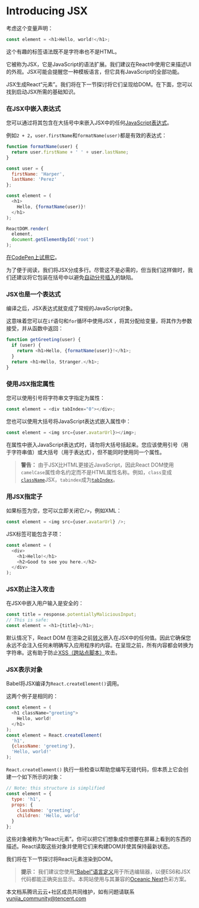 # Introducing JSX

考虑这个变量声明：

```javascript
const element = <h1>Hello, world!</h1>;
```

这个有趣的标签语法既不是字符串也不是HTML。

它被称为JSX，它是JavaScript的语法扩展。我们建议在React中使用它来描述UI的外观。JSX可能会提醒您一种模板语言，但它具有JavaScript的全部功能。

JSX生成React“元素”。我们将在下一节探讨将它们呈现给DOM。在下面，您可以找到启动JSX所需的基础知识。

### 在JSX中嵌入表达式

您可以通过将其包含在大括号中来嵌入JSX中的任何[JavaScript表达式](https://developer.mozilla.org/en-US/docs/Web/JavaScript/Guide/Expressions_and_Operators#Expressions)。

例如`2 + 2`，`user.firstName`和`formatName(user)`都是有效的表达式：

```javascript
function formatName(user) {
  return user.firstName + ' ' + user.lastName;
}

const user = {
  firstName: 'Harper',
  lastName: 'Perez'
};

const element = (
  <h1>
    Hello, {formatName(user)}!
  </h1>
);

ReactDOM.render(
  element,
  document.getElementById('root')
);
```

[在CodePen上试用它](https://reactjs.org/redirect-to-codepen/introducing-jsx)。

为了便于阅读，我们将JSX分成多行。尽管这不是必需的，但当我们这样做时，我们还建议将它包装在括号中以避免[自动分号插入](http://stackoverflow.com/q/2846283)的缺陷。

### JSX也是一个表达式

编译之后，JSX表达式就变成了常规的JavaScript对象。

这意味着您可以在`if`语句和`for`循环中使用JSX ，将其分配给变量，将其作为参数接受，并从函数中返回：

```javascript
function getGreeting(user) {
  if (user) {
    return <h1>Hello, {formatName(user)}!</h1>;
  }
  return <h1>Hello, Stranger.</h1>;
}
```

### 使用JSX指定属性

您可以使用引号将字符串文字指定为属性：

```javascript
const element = <div tabIndex="0"></div>;
```

您也可以使用大括号将JavaScript表达式嵌入属性中：

```javascript
const element = <img src={user.avatarUrl}></img>;
```

在属性中嵌入JavaScript表达式时，请勿将大括号括起来。您应该使用引号（用于字符串值）或大括号（用于表达式），但不能同时使用同一个属性。

> **警告：** 由于JSX比HTML更接近JavaScript，因此React DOM使用`camelCase`属性命名约定而不是HTML属性名称。例如，`class`变成[`className`](https://developer.mozilla.org/en-US/docs/Web/API/Element/className)JSX，`tabindex`成为[`tabIndex`](https://developer.mozilla.org/en-US/docs/Web/API/HTMLElement/tabIndex)。

### 用JSX指定子

如果标签为空，您可以立即关闭它`/>`，例如XML：

```javascript
const element = <img src={user.avatarUrl} />;
```

JSX标签可能包含子项：

```javascript
const element = (
  <div>
    <h1>Hello!</h1>
    <h2>Good to see you here.</h2>
  </div>
);
```

### JSX防止注入攻击

在JSX中嵌入用户输入是安全的：

```javascript
const title = response.potentiallyMaliciousInput;
// This is safe:
const element = <h1>{title}</h1>;
```

默认情况下，React DOM 在渲染之前[转义](http://stackoverflow.com/questions/7381974/which-characters-need-to-be-escaped-on-html)嵌入在JSX中的任何值。因此它确保您永远不会注入任何未明确写入应用程序的内容。在呈现之前，所有内容都会转换为字符串。这有助于防止[XSS（跨站点脚本）](https://en.wikipedia.org/wiki/Cross-site_scripting)攻击。

### JSX表示对象

Babel将JSX编译为`React.createElement()`调用。

这两个例子是相同的：

```javascript
const element = (
  <h1 className="greeting">
    Hello, world!
  </h1>
);
const element = React.createElement(
  'h1',
  {className: 'greeting'},
  'Hello, world!'
);
```

`React.createElement()` 执行一些检查以帮助您编写无错代码，但本质上它会创建一个如下所示的对象：

```javascript
// Note: this structure is simplified
const element = {
  type: 'h1',
  props: {
    className: 'greeting',
    children: 'Hello, world'
  }
};
```

这些对象被称为“React元素”。你可以把它们想象成你想要在屏幕上看到的东西的描述。React读取这些对象并使用它们来构建DOM并使其保持最新状态。

我们将在下一节探讨将React元素渲染到DOM。

> **提示：** 我们建议您使用[“Babel”语言定义](http://babeljs.io/docs/editors)用于所选编辑器，以便ES6和JSX代码都能正确突出显示。本网站使用与其兼容的[Oceanic Next](https://labs.voronianski.com/oceanic-next-color-scheme/)色彩方案。

本文档系腾讯云云+社区成员共同维护，如有问题请联系 yunjia_community@tencent.com